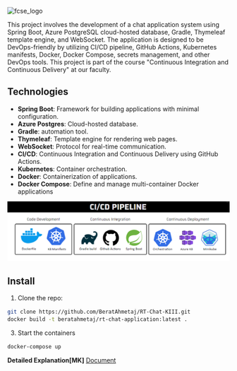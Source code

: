 ![fcse_logo](https://github.com/BeratAhmetaj/Museudonia/blob/main/Gif%20Animations/Logo_FINKI_UKIM_EN/Logo_FINKI_UKIM_EN_00000.png)

This project involves the development of a chat application system using Spring Boot, Azure PostgreSQL cloud-hosted database, Gradle, Thymeleaf template engine, and WebSocket. The application is designed to be DevOps-friendly by utilizing CI/CD pipeline, GitHub Actions, Kubernetes manifests, Docker, Docker Compose, secrets management, and other DevOps tools. This project is part of the course "Continuous Integration and Continuous Delivery" at our faculty.

## Technologies

- **Spring Boot**: Framework for building applications with minimal configuration.
- **Azure Postgres**: Cloud-hosted database.
- **Gradle**: automation tool.
- **Thymeleaf**: Template engine for rendering web pages.
- **WebSocket**: Protocol for real-time communication.
- **CI/CD**: Continuous Integration and Continuous Delivery using GitHub Actions.
- **Kubernetes**: Container orchestration.
- **Docker**: Containerization of applications.
- **Docker Compose**: Define and manage multi-container Docker applications
  

![Graph](graph.png)



## Install

1. Clone the repo:
```bash
git clone https://github.com/BeratAhmetaj/RT-Chat-KIII.git
docker build -t beratahmetaj/rt-chat-application:latest .
```

3. Start the containers
```bash
docker-compose up
```

**Detailed Explanation[MK]** [Document](https://github.com/BeratAhmetaj/RT-Chat-KIII/blob/master/Realtime%20Chat%20-%20Continuous%20Integration_Continous%20Delivery.pdf)
  
